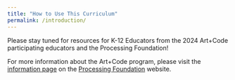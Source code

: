 ```yaml
---
title: "How to Use This Curriculum"
permalink: /introduction/
---
```


Please stay tuned for resources for K-12 Educators from the 2024 Art+Code participating educators and the Processing Foundation! 

For more information about the Art+Code program, please visit the [information page](https://processingfoundation.org/education/artpluscode) on the [Processing Foundation](https://processingfoundation.org/) website.
